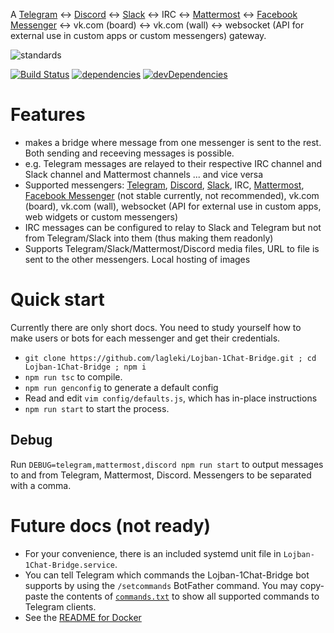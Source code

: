 A [Telegram](https://telegram.org/) ↔ [Discord](https://discordapp.com) ↔ [Slack](https://slack.com) ↔ IRC ↔ [Mattermost](https://mattermost.com/) ↔ [Facebook Messenger](https://facebook.com)  ↔ vk.com (board) ↔ vk.com (wall)  ↔ websocket (API for external use in custom apps or custom messengers) gateway.

![standards](https://imgs.xkcd.com/comics/standards.png)

[![Build Status](https://travis-ci.org/lagleki/Lojban-1Chat-Bridge.svg?branch=develop)](https://travis-ci.org/lagleki/Lojban-1Chat-Bridge)
[![dependencies](https://david-dm.org/lagleki/Lojban-1Chat-Bridge.svg)](https://david-dm.org/lagleki/Lojban-1Chat-Bridge#info=Dependencies)
[![devDependencies](https://david-dm.org/lagleki/Lojban-1Chat-Bridge/dev-status.svg)](https://david-dm.org/lagleki/Lojban-1Chat-Bridge#info=devDependencies)

# Features

* makes a bridge where message from one messenger is sent to the rest. Both sending and receeving messages is possible.
* e.g. Telegram messages are relayed to their respective IRC channel and Slack channel and Mattermost channels ... and vice versa
* Supported messengers: [Telegram](https://telegram.org/), [Discord](https://discordapp.com), [Slack](https://slack.com), IRC, [Mattermost](https://mattermost.com/), [Facebook Messenger](https://facebook.com) (not stable currently, not recommended), vk.com (board), vk.com (wall), websocket (API for external use in custom apps, web widgets or custom messengers)
* IRC messages can be configured to relay to Slack and Telegram but not from Telegram/Slack into them (thus making them readonly)
* Supports Telegram/Slack/Mattermost/Discord media files, URL to file is sent to the other messengers. Local hosting of images

# Quick start

Currently there are only short docs. You need to study yourself how to make users or bots for each messenger and get their credentials.

* `git clone https://github.com/lagleki/Lojban-1Chat-Bridge.git ; cd Lojban-1Chat-Bridge ; npm i`
* `npm run tsc` to compile.
* `npm run genconfig` to generate a default config
* Read and edit `vim config/defaults.js`, which has in-place instructions
* `npm run start` to start the process.

## Debug

Run `DEBUG=telegram,mattermost,discord npm run start` to output messages to and from Telegram, Mattermost, Discord. Messengers to be separated with a comma. 

# Future docs (not ready)

- For your convenience, there is an included systemd unit file in
  `Lojban-1Chat-Bridge.service`.
- You can tell Telegram which commands the Lojban-1Chat-Bridge bot supports by using the
  `/setcommands` BotFather command. You may copy-paste the contents of
  [`commands.txt`](/commands.txt) to show all supported commands to Telegram
  clients.
- See the [README for Docker](Docker_README.md)
